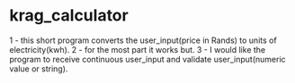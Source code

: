 # krag_calculator
1 - this short program converts the user_input(price in Rands) to units of electricity(kwh).
2 - for the most part it works but.
3 - I would like the program to receive continuous user_input and validate user_input(numeric value or string).
